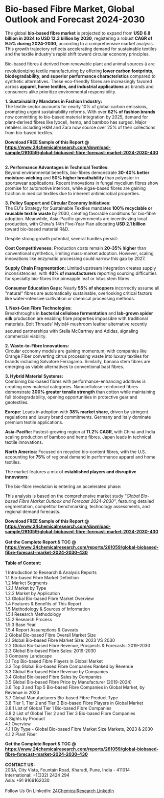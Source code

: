 <h1>Bio-based Fibre Market, Global Outlook and Forecast 2024-2030</h1><p>The global <strong>bio-based fibre market</strong> is projected to expand from <strong>USD 6.8 billion in 2024 to USD 12.3 billion by 2030</strong>, registering a robust <strong>CAGR of 9.5% during 2024-2030</strong>, according to a comprehensive market analysis. This growth trajectory reflects accelerating demand for sustainable textiles and the textile industry's rapid shift toward circular economy principles.</p><p>Bio-based fibres â derived from renewable plant and animal sources â are revolutionizing textile manufacturing by offering <strong>lower carbon footprints, biodegradability, and superior performance characteristics</strong> compared to synthetic alternatives. These eco-friendly fibres are increasingly favored across <strong>apparel, home textiles, and industrial applications</strong> as brands and consumers alike prioritize environmental responsibility.</p><p><strong>1. Sustainability Mandates in Fashion Industry:</strong><br>
The textile sector accounts for nearly 10% of global carbon emissions, prompting urgent sustainability reforms. With over <strong>62% of fashion brands</strong> now committing to bio-based material integration by 2025, demand for plant-derived fibres like lyocell, hemp, and bamboo has surged. Major retailers including H&amp;M and Zara now source over 25% of their collections from bio-based textiles.</p><div><b>Download FREE Sample of this Report @ 
            <a href="https://www.24chemicalresearch.com/download-sample/261059/global-biobased-fibre-forecast-market-2024-2030-430">
            https://www.24chemicalresearch.com/download-sample/261059/global-biobased-fibre-forecast-market-2024-2030-430</a></b></div><br><p><strong>2. Performance Advantages in Technical Textiles:</strong><br>
Beyond environmental benefits, bio-fibres demonstrate <strong>30-40% better moisture-wicking</strong> and <strong>50% higher breathability</strong> than polyester in sportswear applications. Recent innovations in fungal mycelium fibres show promise for automotive interiors, while algae-based fibres are gaining traction in medical textiles due to inherent antimicrobial properties.</p><p><strong>3. Policy Support and Circular Economy Initiatives:</strong><br>
The EU's Strategy for Sustainable Textiles mandates <strong>100% recyclable or reusable textile waste</strong> by 2030, creating favorable conditions for bio-fibre adoption. Meanwhile, Asia-Pacific governments are incentivizing local production, with China's 14th Five-Year Plan allocating <strong>USD 2.1 billion</strong> toward bio-based material R&amp;D.</p><p>Despite strong growth potential, several hurdles persist:</p><p><strong>Cost Competitiveness:</strong> Production costs remain <strong>20-35% higher</strong> than conventional synthetics, limiting mass-market adoption. However, scaling innovations like enzymatic processing could narrow this gap by 2027.</p><p><strong>Supply Chain Fragmentation:</strong> Limited upstream integration creates supply inconsistencies, with <strong>40% of manufacturers</strong> reporting sourcing difficulties for specialty bio-fibres like pineapple leaf or lotus stem fibres.</p><p><strong>Consumer Education Gaps:</strong> Nearly <strong>55% of shoppers</strong> incorrectly assume all "natural" fibres are automatically sustainable, overlooking critical factors like water-intensive cultivation or chemical processing methods.</p><p><strong>1. Next-Gen Fibre Technologies:</strong><br>
Breakthroughs in <strong>bacterial cellulose fermentation</strong> and <strong>lab-grown spider silk</strong> production are enabling fibre properties impossible with traditional materials. Bolt Threads' Myloâ¢ mushroom leather alternative recently secured partnerships with Stella McCartney and Adidas, signaling commercial viability.</p><p><strong>2. Waste-to-Fibre Innovations:</strong><br>
Circular economy models are gaining momentum, with companies like Orange Fiber converting citrus processing waste into luxury textiles for brands including Salvatore Ferragamo. Similarly, banana stem fibres are emerging as viable alternatives to conventional bast fibres.</p><p><strong>3. Hybrid Material Systems:</strong><br>
Combining bio-based fibres with performance-enhancing additives is creating new material categories. Nanocellulose-reinforced fibres demonstrate <strong>300% greater tensile strength</strong> than cotton while maintaining full biodegradability, opening opportunities in protective gear and geotextiles.</p><p><strong>Europe:</strong> Leads in adoption with <strong>38% market share</strong>, driven by stringent regulations and luxury brand commitments. Germany and Italy dominate premium textile applications.</p><p><strong>Asia-Pacific:</strong> Fastest-growing region at <strong>11.2% CAGR</strong>, with China and India scaling production of bamboo and hemp fibres. Japan leads in technical textile innovations.</p><p><strong>North America:</strong> Focused on recycled bio-content fibres, with the U.S. accounting for <strong>75%</strong> of regional demand in performance apparel and home textiles.</p><p>The market features a mix of <strong>established players and disruptive innovators</strong>:</p><p>The bio-fibre revolution is entering an accelerated phase:</p><p>This analysis is based on the comprehensive market study <em>"Global Bio-based Fibre Market Outlook and Forecast 2024-2030"</em>, featuring detailed segmentation, competitor benchmarking, technology assessments, and regional demand forecasts.</p><div><b>Download FREE Sample of this Report @ 
            <a href="https://www.24chemicalresearch.com/download-sample/261059/global-biobased-fibre-forecast-market-2024-2030-430">
            https://www.24chemicalresearch.com/download-sample/261059/global-biobased-fibre-forecast-market-2024-2030-430</a></b></div><br><div><b>Get the Complete Report & TOC @ 
            <a href="https://www.24chemicalresearch.com/reports/261059/global-biobased-fibre-forecast-market-2024-2030-430">
            https://www.24chemicalresearch.com/reports/261059/global-biobased-fibre-forecast-market-2024-2030-430</a></b></div><br>
            <b>Table of Content:</b><p>1 Introduction to Research & Analysis Reports<br />
    1.1 Bio-based Fibre Market Definition<br />
    1.2 Market Segments<br />
        1.2.1 Market by Type<br />
        1.2.2 Market by Application<br />
    1.3 Global Bio-based Fibre Market Overview<br />
    1.4 Features & Benefits of This Report<br />
    1.5 Methodology & Sources of Information<br />
        1.5.1 Research Methodology<br />
        1.5.2 Research Process<br />
        1.5.3 Base Year<br />
        1.5.4 Report Assumptions & Caveats<br />
2 Global Bio-based Fibre Overall Market Size<br />
    2.1 Global Bio-based Fibre Market Size: 2023 VS 2030<br />
    2.2 Global Bio-based Fibre Revenue, Prospects & Forecasts: 2019-2030<br />
    2.3 Global Bio-based Fibre Sales: 2019-2030<br />
3 Company Landscape<br />
    3.1 Top Bio-based Fibre Players in Global Market<br />
    3.2 Top Global Bio-based Fibre Companies Ranked by Revenue<br />
    3.3 Global Bio-based Fibre Revenue by Companies<br />
    3.4 Global Bio-based Fibre Sales by Companies<br />
    3.5 Global Bio-based Fibre Price by Manufacturer (2019-2024)<br />
    3.6 Top 3 and Top 5 Bio-based Fibre Companies in Global Market, by Revenue in 2023<br />
    3.7 Global Manufacturers Bio-based Fibre Product Type<br />
    3.8 Tier 1, Tier 2 and Tier 3 Bio-based Fibre Players in Global Market<br />
        3.8.1 List of Global Tier 1 Bio-based Fibre Companies<br />
        3.8.2 List of Global Tier 2 and Tier 3 Bio-based Fibre Companies<br />
4 Sights by Product<br />
    4.1 Overview<br />
        4.1.1 By Type - Global Bio-based Fibre Market Size Markets, 2023 & 2030<br />
        4.1.2 Plant Fiber<br />
</p><div><b>Get the Complete Report & TOC @ 
            <a href="https://www.24chemicalresearch.com/reports/261059/global-biobased-fibre-forecast-market-2024-2030-430">
            https://www.24chemicalresearch.com/reports/261059/global-biobased-fibre-forecast-market-2024-2030-430</a></b></div><br><b>CONTACT US:</b><br>
            203A, City Vista, Fountain Road, Kharadi, Pune, India - 411014<br>
            International: +1(332) 2424 294<br>
            Asia: +91 9169162030 <br><br>
            Follow Us On LinkedIn: <a href="https://www.linkedin.com/company/24chemicalresearch/">24ChemicalResearch LinkedIn</a>